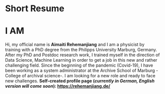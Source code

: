 # Short Resume

# I AM
Hi, my official name is **Aimaiti Rehemanjiang** and I am a physicist by training with a PhD degree from the Philipps University Marburg, Germany. After my PhD and Postdoc research work, I trained myself in the direction of Data Science, Machine Learning in order to get a job in this new and rather challenging field. Since the beginning of the pandemic (Covid-19), I have been working as a system administrator at the Archive School of Marburg -College of archival science-. I am looking for a new role and ready to face new challenges.
**Self-created profile page (_currently in German, English version will come soon_): https://rehemanjiang.de/**
